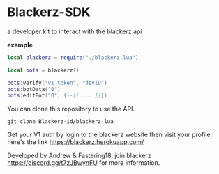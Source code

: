 # Blackerz-SDK
a developer kit to interact with the blackerz api

**example**
```lua
local blackerz = require("./blackerz.lua")

local bots = blackerz()

bots:verify("v1 token", "devID")
bots:botData("0")
bots:editBot("0", {--[[ ... ]]})
```

You can clone this repository to use the API.
```
git clone Blackerz-id/blackerz-lua
```

Get your V1 auth by login to the blackerz website then visit your profile, here's the link
https://blackerz.herokuapp.com/

Developed by Andrew & Fastering18, join blackerz https://discord.gg/t7zJBwynFU for more information.
